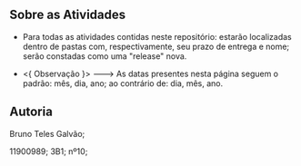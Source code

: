 ## Sobre as Atividades


* Para todas as atividades contidas neste repositório: estarão localizadas dentro de pastas com, respectivamente, seu prazo de entrega e nome; serão constadas como uma "release" nova.


* <{ Observação }> --->
As datas presentes nesta página seguem o padrão: mês, dia, ano; ao contrário de: dia, mês, ano.




## Autoria
Bruno Teles Galvão;

11900989; 3B1; nº10;








